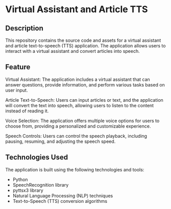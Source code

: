 # Virtual Assistant and Article TTS

## Description
This repository contains the source code and assets for a virtual assistant and article text-to-speech (TTS) application. The application allows users to interact with a virtual assistant and convert articles into speech.

## Feature
Virtual Assistant: The application includes a virtual assistant that can answer questions, provide information, and perform various tasks based on user input.

Article Text-to-Speech: Users can input articles or text, and the application will convert the text into speech, allowing users to listen to the content instead of reading it.

Voice Selection: The application offers multiple voice options for users to choose from, providing a personalized and customizable experience.

Speech Controls: Users can control the speech playback, including pausing, resuming, and adjusting the speech speed.

## Technologies Used
The application is built using the following technologies and tools:

- Python
- SpeechRecognition library
- pyttsx3 library
- Natural Language Processing (NLP) techniques
- Text-to-Speech (TTS) conversion algorithms

